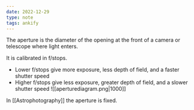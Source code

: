 ```yaml
---
date: 2022-12-29
type: note
tags: ankify
---
```


The aperture is the diameter of the opening at the front of a camera or telescope where light enters.

It is calibrated in f/stops.
- Lower f/stops give more exposure, less depth of field, and a faster shutter speed
- Higher f/stops give less exposure, greater depth of field, and a slower shutter speed
![[aperturediagram.png|1000]]

In [[Astrophotography]] the aperture is fixed.
